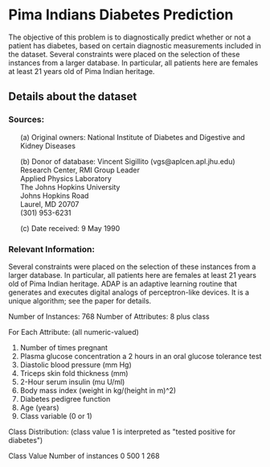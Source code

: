 # Pima Indians Diabetes Prediction
The objective of this problem is to diagnostically predict whether or not a patient has diabetes, based on certain diagnostic measurements included in the dataset. Several constraints were placed on the selection of these instances from a larger database. In particular, all patients here are females at least 21 years old of Pima Indian heritage.

## Details about the dataset
### Sources:
   <ol>(a) Original owners: National Institute of Diabetes and Digestive and Kidney Diseases <br></ol>
   <ol>(b) Donor of database: Vincent Sigillito (vgs@aplcen.apl.jhu.edu) <br>
                          Research Center, RMI Group Leader <br>
                          Applied Physics Laboratory <br>
                          The Johns Hopkins University <br>
                          Johns Hopkins Road <br>
                          Laurel, MD 20707 <br>
                          (301) 953-6231 <br></ol>
   <ol>(c) Date received: 9 May 1990 <br></ol>

### Relevant Information:
Several constraints were placed on the selection of these instances from a larger database.  In particular, all patients here are females at least 21 years old of Pima Indian heritage.  ADAP is an adaptive learning routine that generates and executes digital analogs of perceptron-like devices.  It is a unique algorithm; see the paper for details.

Number of Instances: 768
Number of Attributes: 8 plus class 

For Each Attribute: (all numeric-valued)
   1. Number of times pregnant
   2. Plasma glucose concentration a 2 hours in an oral glucose tolerance test
   3. Diastolic blood pressure (mm Hg)
   4. Triceps skin fold thickness (mm)
   5. 2-Hour serum insulin (mu U/ml)
   6. Body mass index (weight in kg/(height in m)^2)
   7. Diabetes pedigree function
   8. Age (years)
   9. Class variable (0 or 1)

Class Distribution: (class value 1 is interpreted as "tested positive for diabetes")

   Class Value  Number of instances
   0            500
   1            268
